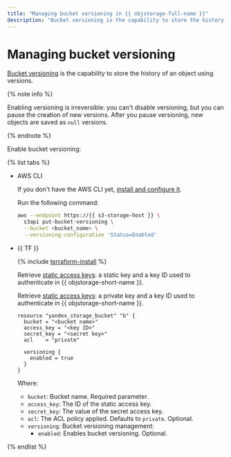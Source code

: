 ```yaml
---
title: "Managing bucket versioning in {{ objstorage-full-name }}"
description: "Bucket versioning is the capability to store the history of an object using versions. In this article, you will learn how to manage versioning in {{ objstorage-name }}."
---
```


# Managing bucket versioning

[Bucket versioning](../../concepts/versioning.md) is the capability to store the history of an object using versions.

{% note info %}

Enabling versioning is irreversible: you can't disable versioning, but you can pause the creation of new versions. After you pause versioning, new objects are saved as `null` versions.

{% endnote %}

Enable bucket versioning:

{% list tabs %}

- AWS CLI

   If you don't have the AWS CLI yet, [install and configure it](../../tools/aws-cli.md).

   Run the following command:

   ```bash
   aws --endpoint https://{{ s3-storage-host }} \
     s3api put-bucket-versioning \
     --bucket <bucket_name> \
     --versioning-configuration 'Status=Enabled'
   ```

- {{ TF }}

   {% include [terraform-install](../../../_includes/terraform-install.md) %}

   Retrieve [static access keys](../../../iam/operations/sa/create-access-key.md): a static key and a key ID used to authenticate in {{ objstorage-short-name }}.

    Retrieve [static access keys](../../../iam/operations/sa/create-access-key.md): a private key and a key ID used to authenticate in {{ objstorage-short-name }}.

   ```hcl
   resource "yandex_storage_bucket" "b" {
     bucket = "<bucket name>"
     access_key = "<key ID>"
     secret_key = "<secret key>"
     acl    = "private"

     versioning {
       enabled = true
     }
   }
   ```

  Where:

  * `bucket`: Bucket name. Required parameter.
  * `access_key`: The ID of the static access key.
  * `secret_key`: The value of the secret access key.
  * `acl`: The ACL policy applied. Defaults to `private`. Optional.
  * `versioning`: Bucket versioning management:
    * `enabled`: Enables bucket versioning. Optional.

{% endlist %}